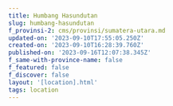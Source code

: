 ```yaml
---
title: Humbang Hasundutan
slug: humbang-hasundutan
f_provinsi-2: cms/provinsi/sumatera-utara.md
updated-on: '2023-09-10T17:55:05.250Z'
created-on: '2023-09-10T16:28:39.760Z'
published-on: '2023-09-16T12:07:38.345Z'
f_same-with-province-name: false
f_featured: false
f_discover: false
layout: '[location].html'
tags: location
---
```



